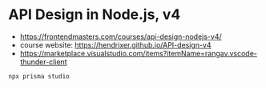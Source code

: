 # API Design in Node.js, v4

* <https://frontendmasters.com/courses/api-design-nodejs-v4/>
* course website: <https://hendrixer.github.io/API-design-v4>
* <https://marketplace.visualstudio.com/items?itemName=rangav.vscode-thunder-client>

```bash
npx prisma studio
```